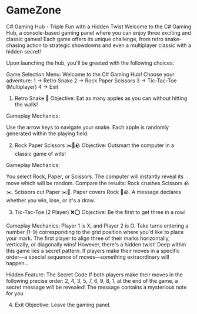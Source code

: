 # GameZone
 
C# Gaming Hub - Triple Fun with a Hidden Twist
Welcome to the C# Gaming Hub, a console-based gaming panel where you can enjoy three exciting and classic games! Each game offers its unique challenge, from retro snake-chasing action to strategic showdowns and even a multiplayer classic with a hidden secret!

Upon launching the hub, you'll be greeted with the following choices:

Game Selection Menu:
Welcome to the C# Gaming Hub! Choose your adventure:
1 -> Retro Snake
2 -> Rock Paper Scissors
3 -> Tic-Tac-Toe (Multiplayer)
4 -> Exit


1. Retro Snake 🐍
Objective: Eat as many apples as you can without hitting the walls!

Gameplay Mechanics:

Use the arrow keys to navigate your snake.
Each apple is randomly generated within the playing field.


2. Rock Paper Scissors ✂️📄🪨
Objective: Outsmart the computer in a classic game of wits!

Gameplay Mechanics:

You select Rock, Paper, or Scissors.
The computer will instantly reveal its move which will be random.
Compare the results:
Rock crushes Scissors 🪨✂️.
Scissors cut Paper ✂️📄.
Paper covers Rock 📄🪨.
A message declares whether you win, lose, or it's a draw.



3. Tic-Tac-Toe (2 Player) ❌⭕
Objective: Be the first to get three in a row!

Gameplay Mechanics:
Player 1 is X, and Player 2 is O.
Take turns entering a number (1-9) corresponding to the grid position where you'd like to place your mark.
The first player to align three of their marks horizontally, vertically, or diagonally wins!
However, there's a hidden twist! Deep within this game lies a secret pattern. If players make their moves in a specific order—a special sequence of moves—something extraordinary will happen...

Hidden Feature: The Secret Code
If both players make their moves in the following precise order: 2, 4, 3, 5, 7, 6, 9, 8, 1, at the end of the game, a secret message will be revealed! The message contains a mysterious note for you


4. Exit
Objective: Leave the gaming panel.
